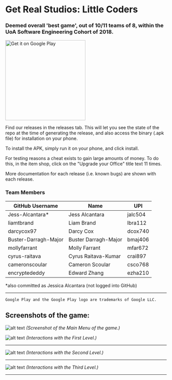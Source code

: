 # Get Real Studios: Little Coders
### Deemed overall 'best game', out of 10/11 teams of 8, within the UoA Software Engineering Cohort of 2018.
<a href='https://play.google.com/store/apps/details?id=com.GetRealStudios.GameDevStory&pcampaignid=MKT-Other-global-all-co-prtnr-py-PartBadge-Mar2515-1'><img width=250 alt='Get it on Google Play' src='https://play.google.com/intl/en_us/badges/images/generic/en_badge_web_generic.png'/></a>

Find our releases in the releases tab. This will let you see the state of the repo at the time of generating the release, and also access the binary (.apk file) for installation on your phone.

To install the APK, simply run it on your phone, and click install.

For testing reasons a cheat exists to gain large amounts of money.
To do this, in the item shop, click on the "Upgrade your Office" title text 11 times.

More documentation for each release (i.e. known bugs) are shown with each release.

### Team Members

| GitHub Username | Name | UPI |
| --------------- | ---- | --- |
| Jess-Alcantara* | Jess Alcantara | jalc504 |
| liamtbrand | Liam Brand | lbra112 |
| darcycox97 | Darcy Cox | dcox740 |
| Buster-Darragh-Major | Buster Darragh-Major | bmaj406 |
| mollyfarrant | Molly Farrant | mfar672 |
| cyrus-raitava | Cyrus Raitava-Kumar | crai897 |
| cameronscoular | Cameron Scoular | csco768 |
| encryptededdy | Edward Zhang | ezha210 |

\*also committed as Jessica Alcantara (not logged into GitHub)

---
`Google Play and the Google Play logo are trademarks of Google LLC.`

## Screenshots of the game:

![alt text](https://github.com/liamtbrand/softeng306-p2g8/wiki/MAIN_MENU.jpg)
_(Screenshot of the Main Menu of the game.)_


![alt text](https://github.com/cyrus-raitava/little-coders/wiki/LEVEL_1.jpg)
_(Interactions with the First Level.)_

***

![alt text](https://github.com/cyrus-raitava/little-coders/wiki/LEVEL_2.PNG)
_(Interactions with the Second Level.)_

***

![alt text](https://github.com/cyrus-raitava/little-coders/wiki/LEVEL_3.PNG)
_(Interactions with the Third Level.)_

***
